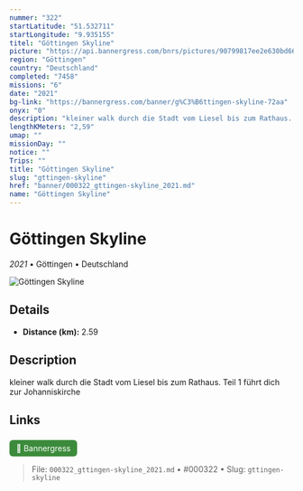 ```yaml
---
nummer: "322"
startLatitude: "51.532711"
startLongitude: "9.935155"
titel: "Göttingen Skyline"
picture: "https://api.bannergress.com/bnrs/pictures/90799817ee2e630bd66d69433213cb6f"
region: "Göttingen"
country: "Deutschland"
completed: "7458"
missions: "6"
date: "2021"
bg-link: "https://bannergress.com/banner/g%C3%B6ttingen-skyline-72aa"
onyx: "0"
description: "kleiner walk durch die Stadt vom Liesel bis zum Rathaus. Teil 1 führt dich zur Johanniskirche"
lengthKMeters: "2,59"
umap: ""
missionDay: ""
notice: ""
Trips: ""
title: "Göttingen Skyline"
slug: "gttingen-skyline"
href: "banner/000322_gttingen-skyline_2021.md"
name: "Göttingen Skyline"
---
```

# Göttingen Skyline

*2021* • Göttingen • Deutschland

![Göttingen Skyline](https://api.bannergress.com/bnrs/pictures/90799817ee2e630bd66d69433213cb6f)



## Details
- **Distance (km):** 2.59






## Description
kleiner walk durch die Stadt vom Liesel bis zum Rathaus. Teil 1 führt dich zur Johanniskirche



## Links
<a href="https://bannergress.com/banner/g%C3%B6ttingen-skyline-72aa" style="display:inline-block;margin:6px 8px 0 0;padding:6px 12px;background:#3c8b3c;color:#fff;text-decoration:none;border-radius:6px;">🔗 Bannergress</a>




> File: `000322_gttingen-skyline_2021.md` • #000322 • Slug: `gttingen-skyline`

